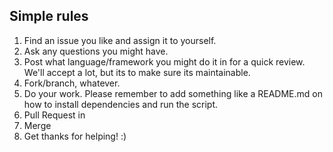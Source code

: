 ## Simple rules

1. Find an issue you like and assign it to yourself.
2. Ask any questions you might have.
3. Post what language/framework you might do it in for a quick review. We'll accept a lot, but its to make sure its maintainable.
4. Fork/branch, whatever.
5. Do your work. Please remember to add something like a README.md on how to install dependencies and run the script.
6. Pull Request in
7. Merge
8. Get thanks for helping! :)